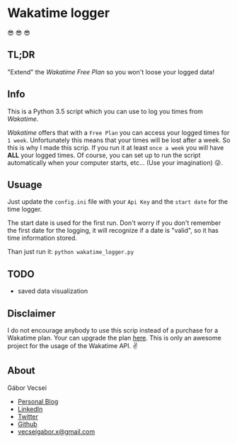 # Wakatime logger

:sunglasses: :sunglasses: :sunglasses:

## TL;DR

"Extend" the *Wakatime Free Plan* so you won't loose your logged data!

## Info

This is a Python 3.5 script which you can use to log you times from *Wakatime*.

*Wakatime* offers that with a `Free Plan` you can access your logged times for `1 week`.
Unfortunately this means that your times will be lost after a week.
So this is why I made this scrip. If you run it at least `once a week` you will have **ALL** your logged times.
Of course, you can set up to run the script automatically when your computer starts, etc... (Use your imagination) :stuck_out_tongue_winking_eye:.

## Usuage

Just update the `config.ini` file with your `Api Key` and the `start date` for the time logger.

The start date is used for the first run.
Don't worry if you don't remember the first date for the logging,
it will recognize if a date is "valid", so it has time information stored.

Than just run it: `python wakatime_logger.py`

## TODO

- saved data visualization

## Disclaimer

I do not encourage anybody to use this scrip instead of a purchase for a Wakatime plan.
Your can upgrade the plan [here](https://wakatime.com/).
This is only an awesome project
for the usage of the Wakatime API. :v:

## About

Gábor Vecsei

- [Personal Blog](https://gaborvecsei.wordpress.com/)
- [LinkedIn](https://www.linkedin.com/in/gaborvecsei)
- [Twitter](https://twitter.com/GAwesomeBE)
- [Github](https://github.com/gaborvecsei)
- vecseigabor.x@gmail.com